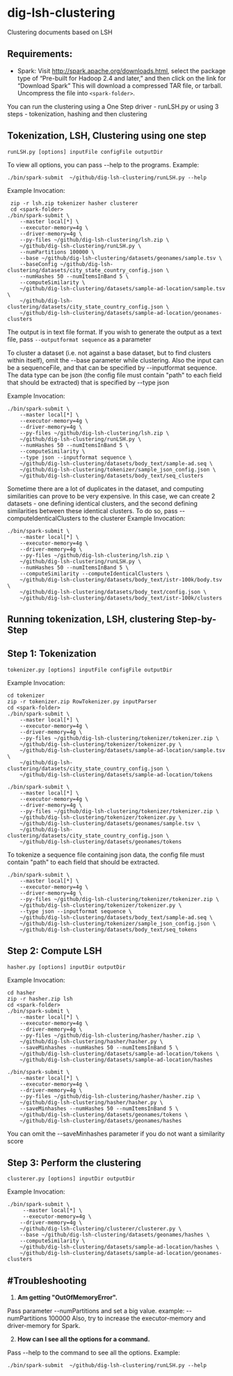 dig-lsh-clustering
==================

Clustering documents based on LSH


Requirements:
-------------
* Spark: Visit http://spark.apache.org/downloads.html, select the package type of “Pre-built for Hadoop 2.4 and later,” and then click on the link for “Download Spark” This will download a compressed TAR file, or tarball. Uncompress the file into ```<spark-folder>```.

You can run the clustering using a One Step driver - runLSH.py or using 3 steps - tokenization, hashing and then clustering

Tokenization, LSH, Clustering using one step
--------------------------------------------
```
runLSH.py [options] inputFile configFile outputDir
```

To view all options, you can pass --help to the programs. Example:
```
./bin/spark-submit  ~/github/dig-lsh-clustering/runLSH.py --help
```

Example Invocation:
```
 zip -r lsh.zip tokenizer hasher clusterer
 cd <spark-folder>
./bin/spark-submit \
    --master local[*] \
    --executor-memory=4g \
    --driver-memory=4g \
    --py-files ~/github/dig-lsh-clustering/lsh.zip \
    ~/github/dig-lsh-clustering/runLSH.py \
    --numPartitions 100000 \
    --base ~/github/dig-lsh-clustering/datasets/geonames/sample.tsv \
    --baseConfig ~/github/dig-lsh-clustering/datasets/city_state_country_config.json \
    --numHashes 50 --numItemsInBand 5 \
    --computeSimilarity \
    ~/github/dig-lsh-clustering/datasets/sample-ad-location/sample.tsv \
    ~/github/dig-lsh-clustering/datasets/city_state_country_config.json \
    ~/github/dig-lsh-clustering/datasets/sample-ad-location/geonames-clusters
```
The output is in text file format. If you wish to generate the output as
a text file, pass ```--outputformat sequence``` as a parameter

To cluster a dataset (i.e. not against a base dataset, but to find clusters within itself),
omit the --base parameter while clustering. Also the input can be a sequenceFile, and that can be specified
by --inputformat sequence. The data type can be json (the config file must contain "path" to each field that should be
extracted) that is specified by --type json

Example Invocation:
```
./bin/spark-submit \
    --master local[*] \
    --executor-memory=4g \
    --driver-memory=4g \
    --py-files ~/github/dig-lsh-clustering/lsh.zip \
    ~/github/dig-lsh-clustering/runLSH.py \
    --numHashes 50 --numItemsInBand 5 \
    --computeSimilarity \
    --type json --inputformat sequence \
    ~/github/dig-lsh-clustering/datasets/body_text/sample-ad.seq \
    ~/github/dig-lsh-clustering/tokenizer/sample_json_config.json \
    ~/github/dig-lsh-clustering/datasets/body_text/seq_clusters
```

Sometime there are a lot of duplicates in the dataset, and computing similarities can prove to be very expensive.
In this case, we can create 2 datasets - one defining identical clusters, and the second defining similarities
between these identical clusters. To do so, pass --computeIdenticalClusters to the clusterer
Example Invocation:
```
./bin/spark-submit \
    --master local[*] \
    --executor-memory=4g \
    --driver-memory=4g \
    --py-files ~/github/dig-lsh-clustering/lsh.zip \
    ~/github/dig-lsh-clustering/runLSH.py \
    --numHashes 50 --numItemsInBand 5 \
    --computeSimilarity --computeIdenticalClusters \
    ~/github/dig-lsh-clustering/datasets/body_text/istr-100k/body.tsv \
    ~/github/dig-lsh-clustering/datasets/body_text/config.json \
    ~/github/dig-lsh-clustering/datasets/body_text/istr-100k/clusters
```

Running tokenization, LSH, clustering Step-by-Step
--------------------------------------------------
Step 1: Tokenization
---------------------
```
tokenizer.py [options] inputFile configFile outputDir
```

Example Invocation:
```
cd tokenizer
zip -r tokenizer.zip RowTokenizer.py inputParser
cd <spark-folder>
./bin/spark-submit \
    --master local[*] \
    --executor-memory=4g \
    --driver-memory=4g \
    --py-files ~/github/dig-lsh-clustering/tokenizer/tokenizer.zip \
    ~/github/dig-lsh-clustering/tokenizer/tokenizer.py \
    ~/github/dig-lsh-clustering/datasets/sample-ad-location/sample.tsv \
    ~/github/dig-lsh-clustering/datasets/city_state_country_config.json \
    ~/github/dig-lsh-clustering/datasets/sample-ad-location/tokens

./bin/spark-submit \
    --master local[*] \
    --executor-memory=4g \
    --driver-memory=4g \
    --py-files ~/github/dig-lsh-clustering/tokenizer/tokenizer.zip \
    ~/github/dig-lsh-clustering/tokenizer/tokenizer.py \
    ~/github/dig-lsh-clustering/datasets/geonames/sample.tsv \
    ~/github/dig-lsh-clustering/datasets/city_state_country_config.json \
    ~/github/dig-lsh-clustering/datasets/geonames/tokens
```

To tokenize a sequence file containing json data, the config file must contain "path" to each field that should be
extracted.
```
./bin/spark-submit \
    --master local[*] \
    --executor-memory=4g \
    --driver-memory=4g \
    --py-files ~/github/dig-lsh-clustering/tokenizer/tokenizer.zip \
    ~/github/dig-lsh-clustering/tokenizer/tokenizer.py \
    --type json --inputformat sequence \
    ~/github/dig-lsh-clustering/datasets/body_text/sample-ad.seq \
    ~/github/dig-lsh-clustering/tokenizer/sample_json_config.json \
    ~/github/dig-lsh-clustering/datasets/body_text/seq_tokens
```

Step 2: Compute LSH
---------------------
```
hasher.py [options] inputDir outputDir
```

Example Invocation:
```
cd hasher
zip -r hasher.zip lsh
cd <spark-folder>
./bin/spark-submit \
    --master local[*] \
    --executor-memory=4g \
    --driver-memory=4g \
    --py-files ~/github/dig-lsh-clustering/hasher/hasher.zip \
    ~/github/dig-lsh-clustering/hasher/hasher.py \
    --saveMinhashes --numHashes 50 --numItemsInBand 5 \
    ~/github/dig-lsh-clustering/datasets/sample-ad-location/tokens \
    ~/github/dig-lsh-clustering/datasets/sample-ad-location/hashes

./bin/spark-submit \
    --master local[*] \
    --executor-memory=4g \
    --driver-memory=4g \
    --py-files ~/github/dig-lsh-clustering/hasher/hasher.zip \
    ~/github/dig-lsh-clustering/hasher/hasher.py \
    --saveMinhashes --numHashes 50 --numItemsInBand 5 \
    ~/github/dig-lsh-clustering/datasets/geonames/tokens \
    ~/github/dig-lsh-clustering/datasets/geonames/hashes
```
You can omit the --saveMinhashes parameter if you do not want a similarity score

Step 3: Perform the clustering
------------------------------
```
clusterer.py [options] inputDir outputDir
```

Example Invocation:
```
./bin/spark-submit \
     --master local[*] \
     --executor-memory=4g \
    --driver-memory=4g \
    ~/github/dig-lsh-clustering/clusterer/clusterer.py \
    --base ~/github/dig-lsh-clustering/datasets/geonames/hashes \
    --computeSimilarity \
    ~/github/dig-lsh-clustering/datasets/sample-ad-location/hashes \
    ~/github/dig-lsh-clustering/datasets/sample-ad-location/geonames-clusters
```


#Troubleshooting
----------------
1. <b>Am getting "OutOfMemoryError".</b>

 Pass parameter --numPartitions and set a big value. example: --numPartitions 100000
 Also, try to increase the executor-memory and driver-memory for Spark.

 2. <b>How can I see all the options for a command.</b>

 Pass --help to the command to see all the options. Example:
 ```
./bin/spark-submit  ~/github/dig-lsh-clustering/runLSH.py --help
```

